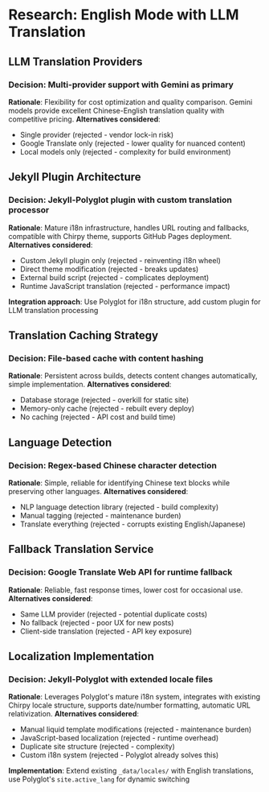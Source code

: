 # Research: English Mode with LLM Translation

## LLM Translation Providers

### Decision: Multi-provider support with Gemini as primary
**Rationale**: Flexibility for cost optimization and quality comparison. Gemini models provide excellent Chinese-English translation quality with competitive pricing.
**Alternatives considered**: 
- Single provider (rejected - vendor lock-in risk)
- Google Translate only (rejected - lower quality for nuanced content)
- Local models only (rejected - complexity for build environment)

## Jekyll Plugin Architecture

### Decision: Jekyll-Polyglot plugin with custom translation processor
**Rationale**: Mature i18n infrastructure, handles URL routing and fallbacks, compatible with Chirpy theme, supports GitHub Pages deployment.
**Alternatives considered**:
- Custom Jekyll plugin only (rejected - reinventing i18n wheel)
- Direct theme modification (rejected - breaks updates)
- External build script (rejected - complicates deployment)
- Runtime JavaScript translation (rejected - performance impact)

**Integration approach**: Use Polyglot for i18n structure, add custom plugin for LLM translation processing

## Translation Caching Strategy

### Decision: File-based cache with content hashing
**Rationale**: Persistent across builds, detects content changes automatically, simple implementation.
**Alternatives considered**:
- Database storage (rejected - overkill for static site)
- Memory-only cache (rejected - rebuilt every deploy)
- No caching (rejected - API cost and build time)

## Language Detection

### Decision: Regex-based Chinese character detection
**Rationale**: Simple, reliable for identifying Chinese text blocks while preserving other languages.
**Alternatives considered**:
- NLP language detection library (rejected - build complexity)
- Manual tagging (rejected - maintenance burden)
- Translate everything (rejected - corrupts existing English/Japanese)

## Fallback Translation Service

### Decision: Google Translate Web API for runtime fallback
**Rationale**: Reliable, fast response times, lower cost for occasional use.
**Alternatives considered**:
- Same LLM provider (rejected - potential duplicate costs)
- No fallback (rejected - poor UX for new posts)
- Client-side translation (rejected - API key exposure)

## Localization Implementation

### Decision: Jekyll-Polyglot with extended locale files
**Rationale**: Leverages Polyglot's mature i18n system, integrates with existing Chirpy locale structure, supports date/number formatting, automatic URL relativization.
**Alternatives considered**:
- Manual liquid template modifications (rejected - maintenance burden)
- JavaScript-based localization (rejected - runtime overhead)
- Duplicate site structure (rejected - complexity)
- Custom i18n system (rejected - Polyglot already solves this)

**Implementation**: Extend existing `_data/locales/` with English translations, use Polyglot's `site.active_lang` for dynamic switching